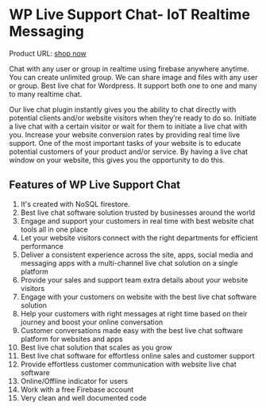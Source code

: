 # WP Live Support Chat- IoT Realtime Messaging

Product URL: [shop now](https://garazlab.com/product/wp-firebase-chat-single-user-unlimited-group-realtime-messaging-with-file-share/)

Chat with any user or group in realtime using firebase anywhere anytime. You can create unlimited group. We can share image and files with any user or group. Best live chat for Wordpress. It support both one to one and many to many realtime chat.

Our live chat plugin instantly gives you the ability to chat directly with potential clients and/or website visitors when they’re ready to do so. Initiate a live chat with a certain visitor or wait for them to initiate a live chat with you. Increase your website conversion rates by providing real time live support. One of the most important tasks of your website is to educate potential customers of your product and/or service. By having a live chat window on your website, this gives you the opportunity to do this.

## Features of WP Live Support Chat
1. It's created with NoSQL firestore.
2. Best live chat software solution trusted by businesses around the world
3. Engage and support your customers in real time with best website chat tools all in one place
4. Let your website visitors connect with the right departments for efficient performance
5. Deliver a consistent experience across the site, apps, social media and messaging apps with a multi-channel live chat solution on a single platform
6. Provide your sales and support team extra details about your website visitors
7. Engage with your customers on website with the best live chat software solution
8. Help your customers with right messages at right time based on their journey and boost your online conversation
9. Customer conversations made easy with the best live chat software platform for websites and apps
10. Best live chat solution that scales as you grow
11. Best live chat software for effortless online sales and customer support
12. Provide effortless customer communication with website live chat software
13. Online/Offline indicator for users
14. Work with a free Firebase account
15. Very clean and well documented code
